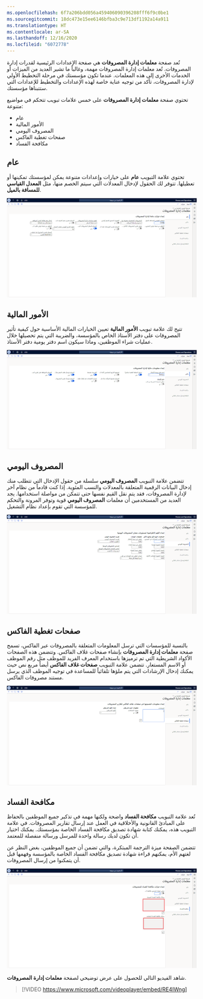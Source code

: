 ```yaml
---
ms.openlocfilehash: 6f7a206bdd056a459406090396208fff6f9c0be1
ms.sourcegitcommit: 18dc473e15ee6146bfba3c9e713df1192a14a911
ms.translationtype: HT
ms.contentlocale: ar-SA
ms.lasthandoff: 12/16/2020
ms.locfileid: "6072778"
---
```

تُعد صفحة **معلمات إدارة المصروفات** هي صفحة الإعدادات الرئيسية لقدرات إدارة المصروفات. تُعد معلمات إدارة المصروفات مهمة، وغالباً ما تشير العديد من الميزات أو الخدمات الأخرى إلى هذه المعلمات. عندما تكون مؤسستك في مرحلة التخطيط الأولي لإدارة المصروفات، تأكد من توجيه عناية خاصة لهذه الإعدادات والتخطيط للإعدادات التي ستتبناها مؤسستك.

تحتوي صفحة **معلمات إدارة المصروفات** على خمس علامات تبويب تتحكم في مواضيع متنوعة:

- عام 
- الأمور المالية
- المصروف اليومي
- صفحات تغطية الفاكس
- مكافحة الفساد

## <a name="general"></a>عام 
تحتوي علامة التبويب **عام** على خيارات وإعدادات متنوعة يمكن لمؤسستك تمكينها أو تعطيلها. تتوفر لك الحقول لإدخال المعدلات التي سيتم الخصم منها، مثل **المعدل القياسي للمسافة بالميل**.

 
[ ![ لقطة شاشة لعلامة التبويب "عام" في صفحة معلمات إدارة المصروفات.](../media/expense-parameters-general-ss.png) ](../media/expense-parameters-general-ss.png#lightbox)


## <a name="financial"></a>الأمور المالية
تتيح لك علامة تبويب **الأمور المالية** تعيين الخيارات المالية الأساسية حول كيفية تأثير المصروفات على دفتر الأستاذ الخاص بالمؤسسة، والضريبة التي يتم تحصيلها خلال عمليات شراء الموظفين، وماذا سيكون اسم دفتر يومية دفتر الأستاذ. 

[ ![لقطة شاشة لعلامة تبويب "الأمور المالية" في صفحة معلمات إدارة المصروفات.](../media/expense-parameters-financial-ss.png) ](../media/expense-parameters-financial-ss.png#lightbox)

## <a name="per-diem"></a>المصروف اليومي
تتضمن علامة التبويب **المصروف اليومي** سلسلة من حقول الإدخال التي تتطلب منك إدخال البيانات الرقمية المتعلقة بالمعدلات والنسب المئوية. إذا كنت قادماً من نظام آخر لإدارة المصروفات، فقد يتم نقل القيم نفسها حتى تتمكن من مواصلة استخدامها. يجد العديد من المستخدمين أن معلمات **المصروف اليومي** قوية وتوفر المرونة والتحكم للمؤسسة التي تقوم بإعداد نظام التشغيل.


[ ![لقطة شاشة لعلامة التبويب "المصروف اليومي" في صفحة "معلمات إدارة المصروفات".](../media/expense-parameters-per-diem-ss.png) ](../media/expense-parameters-per-diem-ss.png#lightbox)

## <a name="fax-cover-pages"></a>صفحات تغطية الفاكس
بالنسبة للمؤسسات التي ترسل المعلومات المتعلقة بالمصروفات عبر الفاكس، تسمح صفحة **معلمات إدارة المصروفات** بإنشاء صفحات غلاف الفاكس. وتتضمن هذه الصفحات الأكواد الشريطية التي تم ترميزها باستخدام المعرف الفريد للموظف مثل رقم الموظف أو الاسم المستعار. تتضمن علامة التبويب **صفحات غلاف الفاكس** أيضاً مربع نص حيث يمكنك إدخال الإرشادات التي يتم ملؤها تلقائياً للمساعدة في توجيه الموظف الذي يرسل مستند مصروفات الفاكس. 

[ ![ لقطة شاشة لعلامة تبويب صفحات غلاف الفاكس في صفحة معلمات إدارة المصروفات.](../media/expense-parameters-fax-cover-pages-ss.png) ](../media/expense-parameters-fax-cover-pages-ss.png#lightbox)


## <a name="anti-corruption"></a>مكافحة الفساد
تُعد علامة التبويب **مكافحة الفساد** واضحة ولكنها مهمة في تذكير جميع الموظفين بالحفاظ على المبادئ القانونية والأخلاقية في العمل عند إرسال تقارير المصروفات. في علامة التبويب هذه، يمكنك كتابة شهادة تصديق مكافحة الفساد الخاصة بمؤسستك. يمكنك اختيار أن تكون لديك رسالة واحدة للمرسل ورسالة منفصلة للمعتمد. 

تتضمن الصفحة ميزة الترجمة المبتكرة، والتي تضمن أن جميع الموظفين، بغض النظر عن لغتهم الأم، يمكنهم قراءة شهادة تصديق مكافحة الفساد الخاصة بالمؤسسة وفهمها قبل أن يتمكنوا من إرسال المصروفات.

[ ![ لقطة شاشة لعلامة التبويب مكافحة الفساد في صفحة معلمات إدارة المصروفات.](../media/expense-parameters-anti-corruption-ss.png) ](../media/expense-parameters-anti-corruption-ss.png#lightbox)

شاهد الفيديو التالي للحصول على عرض توضيحي لصفحة **معلمات إدارة المصروفات**.

 > [!VIDEO https://www.microsoft.com/videoplayer/embed/RE4IWng]

